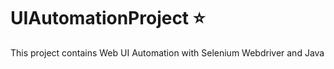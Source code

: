 # UIAutomationProject ⭐️

This project contains Web UI Automation with Selenium Webdriver and Java 

